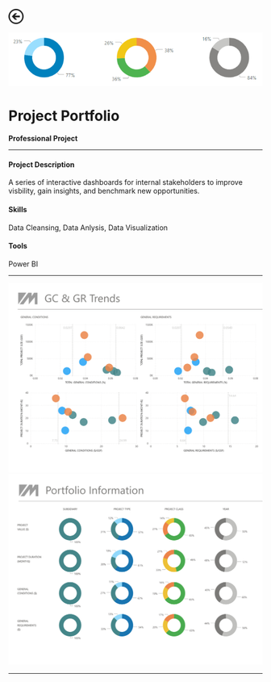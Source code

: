 [<img src="images/arrow_back.png?raw=true" width="30"/>](/data_science/index)

<img src="images/projects_2.png?raw=true"/>

# Project Portfolio
**Professional Project**<br>

---

#### Project Description
A series of interactive dashboards for internal stakeholders to improve visbility, gain insights, and benchmark new opportunities.

#### Skills 
Data Cleansing, Data Anlysis, Data Visualization

#### Tools 
Power BI

---

<img src="images/projects_3.png?raw=true"/>

<img src="images/projects_1.png?raw=true"/> 

---

